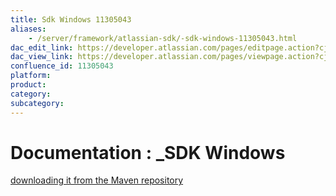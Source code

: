 ```yaml
---
title: Sdk Windows 11305043
aliases:
    - /server/framework/atlassian-sdk/-sdk-windows-11305043.html
dac_edit_link: https://developer.atlassian.com/pages/editpage.action?cjm=wozere&pageId=11305043
dac_view_link: https://developer.atlassian.com/pages/viewpage.action?cjm=wozere&pageId=11305043
confluence_id: 11305043
platform:
product:
category:
subcategory:
---
```

# Documentation : \_SDK Windows

<a href="https://my.atlassian.com/login?destination=https://maven.atlassian.com/public/com/atlassian/amps/atlassian-plugin-sdk/3.11/atlassian-plugin-sdk-3.11.zip&amp;" class="external-link">downloading it from the Maven repository</a>

























